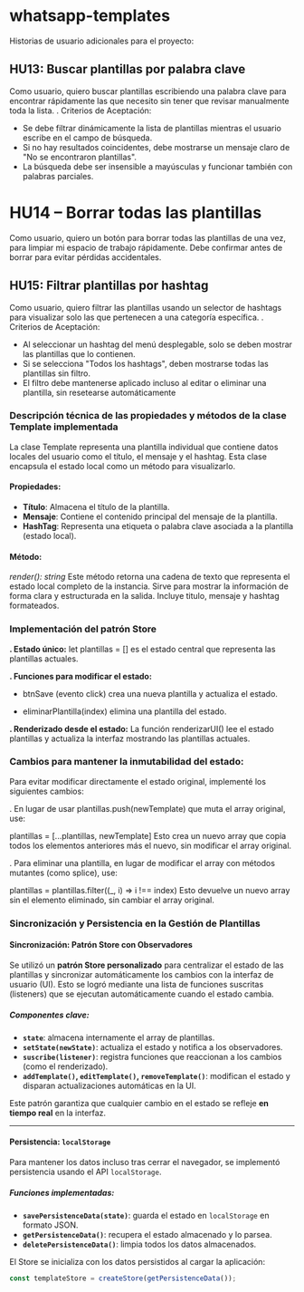 # whatsapp-templates
Historias de usuario adicionales para el proyecto:
## HU13: Buscar plantillas por palabra clave
Como usuario, quiero buscar plantillas escribiendo una palabra clave para encontrar rápidamente las que necesito sin tener que revisar manualmente toda la lista.
. Criterios de Aceptación:
- Se debe filtrar dinámicamente la lista de plantillas mientras el usuario escribe en el campo de búsqueda.
- Si no hay resultados coincidentes, debe mostrarse un mensaje claro de "No se encontraron plantillas".
- La búsqueda debe ser insensible a mayúsculas y funcionar también con palabras parciales.

# HU14 – Borrar todas las plantillas
Como usuario, quiero un botón para borrar todas las plantillas de una vez, para limpiar mi espacio de trabajo rápidamente.
Debe confirmar antes de borrar para evitar pérdidas accidentales.

## HU15: Filtrar plantillas por hashtag
Como usuario, quiero filtrar las plantillas usando un selector de hashtags para visualizar solo las que pertenecen a una categoría específica.
. Criterios de Aceptación:
- Al seleccionar un hashtag del menú desplegable, solo se deben mostrar las plantillas que lo contienen.
- Si se selecciona "Todos los hashtags", deben mostrarse todas las plantillas sin filtro.
- El filtro debe mantenerse aplicado incluso al editar o eliminar una plantilla, sin resetearse automáticamente


### Descripción técnica de las propiedades y métodos de la clase Template implementada
La clase Template representa una plantilla individual que contiene datos locales del usuario como el título, el mensaje y el hashtag. Esta clase encapsula el estado local como un método para visualizarlo.

#### Propiedades:
- **Título**: Almacena el título de la plantilla.
- **Mensaje**: Contiene el contenido principal del mensaje de la plantilla.
- **HashTag**: Representa una etiqueta o palabra clave asociada a la plantilla (estado local).

#### Método: 
*render(): string*
Este método retorna una cadena de texto que representa el estado local completo de la instancia. Sirve para mostrar la información de forma clara y estructurada en la salida.
Incluye titulo, mensaje y hashtag formateados.

### Implementación del patrón Store
**. Estado único:**
let plantillas = [] es el estado central que representa las plantillas actuales.

**. Funciones para modificar el estado:**

- btnSave (evento click) crea una nueva plantilla y actualiza el estado.

- eliminarPlantilla(index) elimina una plantilla del estado.

**. Renderizado desde el estado:**
La función renderizarUI() lee el estado plantillas y actualiza la interfaz mostrando las plantillas actuales.

### Cambios para mantener la inmutabilidad del estado:
Para evitar modificar directamente el estado original, implementé los siguientes cambios:

. En lugar de usar plantillas.push(newTemplate) que muta el array original, use:

plantillas = [...plantillas, newTemplate]
Esto crea un nuevo array que copia todos los elementos anteriores más el nuevo, sin modificar el array original.

. Para eliminar una plantilla, en lugar de modificar el array con métodos mutantes (como splice), use:

plantillas = plantillas.filter((_, i) => i !== index)
Esto devuelve un nuevo array sin el elemento eliminado, sin cambiar el array original.


### Sincronización y Persistencia en la Gestión de Plantillas

#### Sincronización: Patrón Store con Observadores

Se utilizó un **patrón Store personalizado** para centralizar el estado de las plantillas y sincronizar automáticamente los cambios con la interfaz de usuario (UI). Esto se logró mediante una lista de funciones suscritas (listeners) que se ejecutan automáticamente cuando el estado cambia.

##### Componentes clave:
- **`state`**: almacena internamente el array de plantillas.
- **`setState(newState)`**: actualiza el estado y notifica a los observadores.
- **`suscribe(listener)`**: registra funciones que reaccionan a los cambios (como el renderizado).
- **`addTemplate()`, `editTemplate()`, `removeTemplate()`**: modifican el estado y disparan actualizaciones automáticas en la UI.

Este patrón garantiza que cualquier cambio en el estado se refleje **en tiempo real** en la interfaz.

---

#### Persistencia: `localStorage`

Para mantener los datos incluso tras cerrar el navegador, se implementó persistencia usando el API `localStorage`.

##### Funciones implementadas:
- **`savePersistenceData(state)`**: guarda el estado en `localStorage` en formato JSON.
- **`getPersistenceData()`**: recupera el estado almacenado y lo parsea.
- **`deletePersistenceData()`**: limpia todos los datos almacenados.

El Store se inicializa con los datos persistidos al cargar la aplicación:

```js
const templateStore = createStore(getPersistenceData());